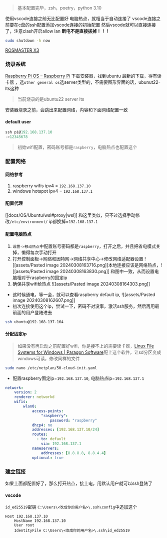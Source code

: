 > 基本配置完毕，zsh，poetry，python 3.10

使用vscode连接之前无比配置好 电脑热点，就相当于自动连接了
vscode连接之前要在c盘的ssh配置添加vscode连接的初始配置
然后vscode就可以直接连接了，注意clash开启allow lan
**断电不是直接拔掉！！！**
```bash
sudo shutdown -h now
```

[ROSMASTER X3](https://www.yahboom.com/study/ROSMASTER-X3)
### 烧录系统
[Raspberry Pi OS – Raspberry Pi](https://www.raspberrypi.com/software/)
下载安装器，找到ubuntu 最新的下载，得有读卡器
，选`other general os`选server类型的，不需要图形界面的话，ubunut22-lts这种
> 当前烧录的是ubuntu22 server lts

安装器烧录之前，会跳出来配置网络，内容和下面网络配置一致
#### default user
```powershell
ssh pi@192.168.137.10
->12345678
```
> 初始wifi配置，密码账号都是`raspberry`，电脑热点也配置这个
### 配置网络
#### 网络参考
1. raspberry wifis ipv4 = `192.168.137.10`
2. windows hotspot ipv4  = `192.168.137.1`
#### 配置代理
[[docs/OS/Ubuntu/wsl#proxy|wsl]] 和这里类似，只不过选择手动修改`/etc/environment/`
ip都换掉=`192.168.137.1`
#### 配置电脑热点
1. `设置->移动热点`中配置账号密码都是`raspberry`，打开之后，并且把省电模式关掉，懒得每次手动打开
2. 打开控制面板->网络和因特网->网络共享中心->修改网络适配器设置
![[assets/Pasted image 20240308163716.png]]本地连接应该是网络热点，![[assets/Pasted image 20240308163830.png]]
和图中一致，从而设置电脑相对于raspberry的固定ip
3. 确保共享wifi给热点
![[assets/Pasted image 20240308164303.png]]

- 这时候通电，等一会，就可以查看raspberry default ip, 
![[assets/Pasted image 20240308162607.png]]
- 初次连接使用这个ip，尝试一下，密码不对没事，激活ssh服务，然后再用最前面的用户登陆进去
```bash
ssh ubuntu@192.168.137.164
```
#### 分配固定ip
> 如果没有再启动之前配置好wifi，你是接不上的需要读卡器，[Linux File Systems for Windows | Paragon Software](https://www.paragon-software.com/us/home/linuxfs-windows/)配上这个软件，让sd分区变成windows可读，修改同样的文件
```bash
sudo nano /etc/netplan/50-cloud-init.yaml
```
- 配置raspberry固定ip=`192.168.137.10`, 电脑热点ip=`192.168.137.1`
```yaml
network:
    version: 2
    renderer: networkd
    wifis:
        wlan0:
            access-points:
                "raspberry":
                    password: "raspberry"
            dhcp4: no
            addresses: [192.168.137.10/24]
            routes:
              - to: default
                via: 192.168.137.1
            nameservers:
                addresses: [8.8.8.8, 8.8.4.4]
            optional: true

```



### 建立链接
如果上面都配置好了，那么打开热点，接上电，用默认用户就可以ssh登陆了
#### vscode

`id_ed25519`密钥
 `C:\Users\<改成你的用户名>\.ssh\config`中追加这个
```
Host 192.168.137.10
    HostName 192.168.137.10
    User root
    IdentityFile C:\Users\<改成你的用户名>\.ssh\id_ed25519
```
